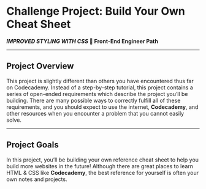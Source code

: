 # Challenge Project: Build Your Own Cheat Sheet
***IMPROVED STYLING WITH CSS* 🟰 Front-End Engineer Path**

___

## Project Overview

This project is slightly different than others you have encountered thus far on Codecademy. Instead of a step-by-step tutorial, this project contains a series of open-ended requirements which describe the project you’ll be building. There are many possible ways to correctly fulfill all of these requirements, and you should expect to use the internet, **Codecademy**, and other resources when you encounter a problem that you cannot easily solve.

___

## Project Goals

In this project, you’ll be building your own reference cheat sheet to help you build more websites in the future! Although there are great places to learn HTML & CSS like **Codecademy**, the best reference for yourself is often your own notes and projects.
